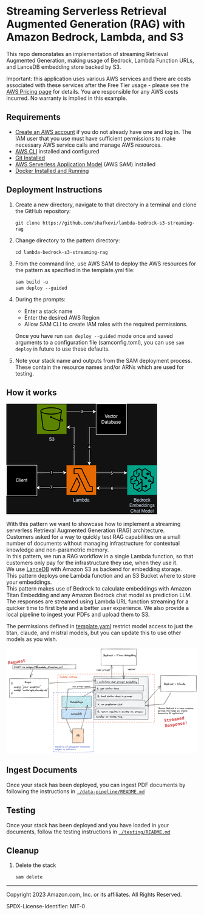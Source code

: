 # Streaming Serverless Retrieval Augmented Generation (RAG) with Amazon Bedrock, Lambda, and S3

This repo demonstates an implementation of streaming Retrieval Augmented Generation, making usage of Bedrock, Lambda Function URLs, and LanceDB embedding store backed by S3.


Important: this application uses various AWS services and there are costs associated with these services after the Free Tier usage - please see the [AWS Pricing page](https://aws.amazon.com/pricing/) for details. You are responsible for any AWS costs incurred. No warranty is implied in this example.

## Requirements

* [Create an AWS account](https://portal.aws.amazon.com/gp/aws/developer/registration/index.html) if you do not already have one and log in. The IAM user that you use must have sufficient permissions to make necessary AWS service calls and manage AWS resources.
* [AWS CLI](https://docs.aws.amazon.com/cli/latest/userguide/install-cliv2.html) installed and configured
* [Git Installed](https://git-scm.com/book/en/v2/Getting-Started-Installing-Git)
* [AWS Serverless Application Model](https://docs.aws.amazon.com/serverless-application-model/latest/developerguide/serverless-sam-cli-install.html) (AWS SAM) installed
* [Docker Installed and Running](https://docs.aws.amazon.com/serverless-application-model/latest/developerguide/install-docker.html)

## Deployment Instructions

1. Create a new directory, navigate to that directory in a terminal and clone the GitHub repository:
    ``` 
    git clone https://github.com/shafkevi/lambda-bedrock-s3-streaming-rag
    ```
1. Change directory to the pattern directory:
    ```
    cd lambda-bedrock-s3-streaming-rag
    ```
1. From the command line, use AWS SAM to deploy the AWS resources for the pattern as specified in the template.yml file:
    ```
    sam build -u
    sam deploy --guided
    ```
1. During the prompts:
    * Enter a stack name
    * Enter the desired AWS Region
    * Allow SAM CLI to create IAM roles with the required permissions.

    Once you have run `sam deploy --guided` mode once and saved arguments to a configuration file (samconfig.toml), you can use `sam deploy` in future to use these defaults.

1. Note your stack name and outputs from the SAM deployment process. These contain the resource names and/or ARNs which are used for testing.

## How it works
![high level diagram](./assets/StreamingServerlessRAG.png)

With this pattern we want to showcase how to implement a streaming serverless Retrieval Augmented Generation (RAG) architecture.  
Customers asked for a way to quickly test RAG capabilities on a small number of documents without managing infrastructure for contextual knowledge and non-parametric memory.  
In this pattern, we run a RAG workflow in a single Lambda function, so that customers only pay for the infrastructure they use, when they use it.  
We use [LanceDB](https://lancedb.com/) with Amazon S3 as backend for embedding storage.  
This pattern deploys one Lambda function and an S3 Bucket where to store your embeddings.  
This pattern makes use of Bedrock to calculate embeddings with Amazon Titan Embedding and any Amazon Bedrock chat model as prediction LLM. 
The responses are streamed using Lambda URL function streaming for a quicker time to first byte and a better user experience.
We also provide a local pipeline to ingest your PDFs and upload them to S3.

The permissions defined in [template.yaml](./template.yaml) restrict model access to just the titan, claude, and mistral models, but you can update this to use other models as you wish.

![Full architecture](./assets/full-architecture.png)

## Ingest Documents
Once your stack has been deployed, you can ingest PDF documents by following the instructions in [`./data-pipeline/README.md`](./data-pipeline/README.md)

## Testing
Once your stack has been deployed and you have loaded in your documents, follow the testing instructions in [`./testing/README.md`](./testing/README.md)

## Cleanup
 
1. Delete the stack
    ```bash
    sam delete
    ```

----
Copyright 2023 Amazon.com, Inc. or its affiliates. All Rights Reserved.

SPDX-License-Identifier: MIT-0
